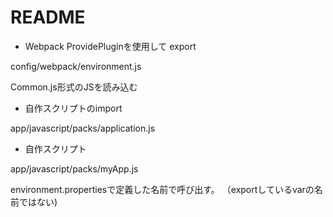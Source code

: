 # README

* Webpack ProvidePluginを使用して export

config/webpack/environment.js

Common.js形式のJSを読み込む

* 自作スクリプトのimport

app/javascript/packs/application.js

* 自作スクリプト

app/javascript/packs/myApp.js

environment.propertiesで定義した名前で呼び出す。
（exportしているvarの名前ではない)
